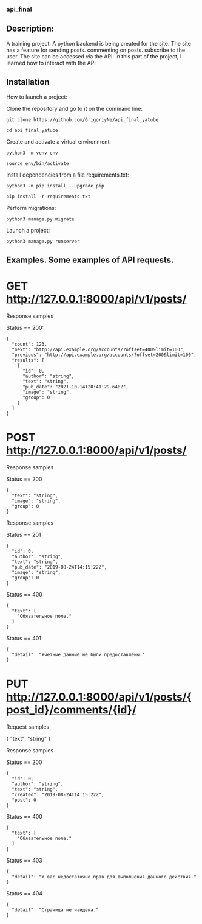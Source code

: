 ### api_final

## Description: 

A training project. A python backend is being created for the site. The site has a feature for sending posts. commenting on posts. subscribe to the user. The site can be accessed via the API. In this part of the project, I learned how to interact with the API

## Installation

How to launch a project:

Clone the repository and go to it on the command line:

```git clone https://github.com/GrigoriyNe/api_final_yatube```

```cd api_final_yatube```

Create and activate a virtual environment:

```python3 -m venv env```

```source env/bin/activate```

Install dependencies from a file requirements.txt:

```python3 -m pip install --upgrade pip```

```pip install -r requirements.txt```

Perform migrations:

```python3 manage.py migrate```

Launch a project:

```python3 manage.py runserver```



## Examples. Some examples of API requests.

# GET http://127.0.0.1:8000/api/v1/posts/

Response samples

Status == 200:

```
{
  "count": 123,
  "next": "http://api.example.org/accounts/?offset=400&limit=100",
  "previous": "http://api.example.org/accounts/?offset=200&limit=100",
  "results": [
    {
      "id": 0,
      "author": "string",
      "text": "string",
      "pub_date": "2021-10-14T20:41:29.648Z",
      "image": "string",
      "group": 0
    }
  ]
}
```

# POST http://127.0.0.1:8000/api/v1/posts/

Response samples

Status == 200

```
{
  "text": "string",
  "image": "string",
  "group": 0
}
```

Response samples


Status == 201

```
{
  "id": 0,
  "author": "string",
  "text": "string",
  "pub_date": "2019-08-24T14:15:22Z",
  "image": "string",
  "group": 0
}
```

Status == 400

```
{
  "text": [
    "Обязательное поле."
  ]
}
```

Status == 401

```
{
  "detail": "Учетные данные не были предоставлены."
}
```

# PUT http://127.0.0.1:8000/api/v1/posts/{post_id}/comments/{id}/

Request samples

{
  "text": "string"
}

Response samples

Status == 200

```
{
  "id": 0,
  "author": "string",
  "text": "string",
  "created": "2019-08-24T14:15:22Z",
  "post": 0
}
```

Status == 400

```
{
  "text": [
    "Обязательное поле."
  ]
}
```

Status == 403

```
{
  "detail": "У вас недостаточно прав для выполнения данного действия."
}
```

Status == 404

```
{
  "detail": "Страница не найдена."
}
```


